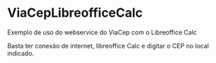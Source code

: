 # ViaCepLibreofficeCalc
Exemplo de uso do webservice do ViaCep com o Libreoffice Calc

Basta ter conexão de internet, libreoffice Calc e digitar o CEP no local indicado.
